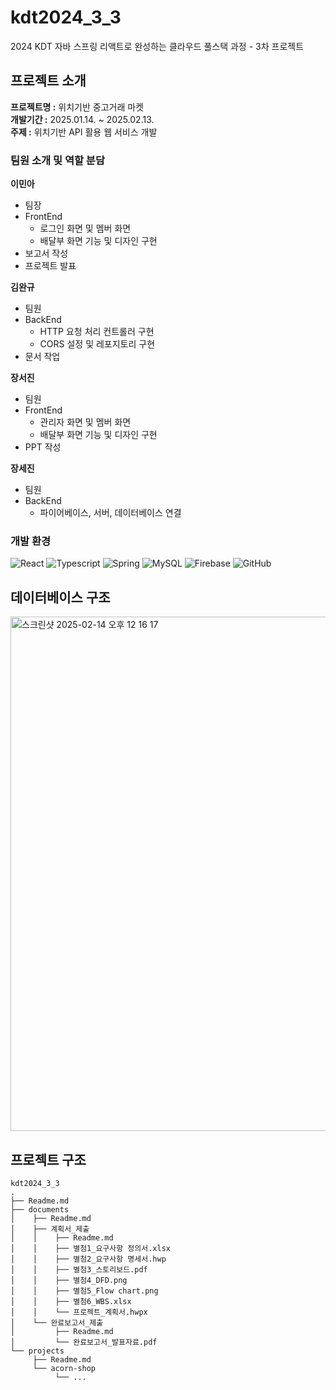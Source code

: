 # kdt2024_3_3
2024 KDT 자바 스프링 리액트로 완성하는 클라우드 풀스택 과정 - 3차 프로젝트

## 프로젝트 소개

**프로젝트명 :** 위치기반 중고거래 마켓 <br>
**개발기간 :** 2025.01.14. ~ 2025.02.13. <br>
**주제 :** 위치기반 API 활용 웹 서비스 개발 <br>

### 팀원 소개 및 역할 분담

**이민아** <br>
- 팀장
- FrontEnd
  + 로그인 화면 및 멤버 화면
  + 배달부 화면 기능 및 디자인 구현
- 보고서 작성
- 프로젝트 발표
  
**김완규** <br>
- 팀원
- BackEnd
  + HTTP 요청 처리 컨트롤러 구현
  + CORS 설정 및 레포지토리 구현
- 문서 작업

**장서진** <br>
- 팀원
- FrontEnd
  + 관리자 화면 및 멤버 화면
  + 배달부 화면 기능 및 디자인 구현
- PPT 작성
      
**장세진** <br>
- 팀원
- BackEnd
  + 파이어베이스, 서버, 데이터베이스 연결

### 개발 환경

![React](https://shields.io/badge/react-black?logo=react&style=for-the-badge)
![Typescript](https://img.shields.io/badge/TypeScript-3178C6?style=for-the-badge&logo=typescript&logoColor=white)
![Spring](https://img.shields.io/badge/Spring-6DB33F?style=for-the-badge&logo=spring&logoColor=white)
![MySQL](https://img.shields.io/badge/mysql-4479A1.svg?style=for-the-badge&logo=mysql&logoColor=white) 
![Firebase](https://img.shields.io/badge/firebase-ffca28?style=for-the-badge&logo=firebase&logoColor=black)
![GitHub](https://img.shields.io/badge/github-%23121011.svg?style=for-the-badge&logo=github&logoColor=white)


## 데이터베이스 구조
<img width="823" alt="스크린샷 2025-02-14 오후 12 16 17" src="https://github.com/user-attachments/assets/93d2de1d-01db-42b2-8157-c2cbebdf273e" />

## 프로젝트 구조
```
kdt2024_3_3
.
├── Readme.md
├── documents
│    ├── Readme.md
│    ├── 계획서_제출
│    │    ├── Readme.md
│    │    ├── 별첨1_요구사항 정의서.xlsx
│    │    ├── 별첨2_요구사항 명세서.hwp
│    │    ├── 별첨3_스토리보드.pdf
│    │    ├── 별첨4_DFD.png
│    │    ├── 별첨5_Flow chart.png
│    │    ├── 별첨6_WBS.xlsx
│    │    └── 프로젝트_계획서.hwpx
│    └── 완료보고서_제출
│         ├── Readme.md
│         └── 완료보고서_발표자료.pdf
└── projects
     ├── Readme.md
     └── acorn-shop
          └── ...
```
